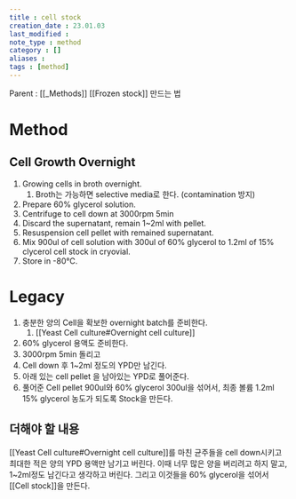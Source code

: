 ```yaml
---
title : cell stock
creation_date : 23.01.03
last_modified :
note_type : method
category : []
aliases : 
tags : [method]
---
```


Parent : [[_Methods]]
[[Frozen stock]]  만드는 법
# Method

## Cell Growth Overnight
1. Growing cells in broth overnight.
	1. Broth는 가능하면 selective media로 한다. (contamination 방지)
2. Prepare 60% glycerol solution.
3. Centrifuge to cell down at 3000rpm 5min
4. Discard the supernatant, remain 1~2ml with pellet.
5. Resuspension cell pellet with remained supernatant.
6. Mix 900ul of cell solution with 300ul of 60% glycerol to 1.2ml of 15% clycerol cell stock in cryovial.
7. Store in -80℃.

# Legacy
1. 충분한 양의 Cell을 확보한 overnight batch를 준비한다.
	1. [[Yeast Cell culture#Overnight cell culture]]
2. 60% glycerol 용액도 준비한다.
3. 3000rpm 5min 돌리고
4. Cell down 후 1~2ml 정도의 YPD만 남긴다.
5. 아래 있는 cell pellet 을 남아있는 YPD로 풀어준다.
6. 풀어준 Cell pellet 900ul와 60% glycerol 300ul을 섞어서, 최종 볼륨 1.2ml 15% glycerol 농도가 되도록 Stock을 만든다.


## 더해야 할 내용
[[Yeast Cell culture#Overnight cell culture]]를 마친 균주들을 cell down시키고 최대한 적은 양의 YPD 용액만 남기고 버린다.
이때 너무 많은 양을 버리려고 하지 말고, 1~2ml정도 남긴다고 생각하고 버린다.
그리고 이것들을 60% glycerol을 섞어서 [[Cell stock]]을 만든다.